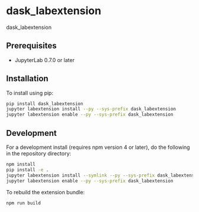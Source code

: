 # dask_labextension

dask_labextension


## Prerequisites

* JupyterLab 0.7.0 or later

## Installation

To install using pip:

```bash
pip install dask_labextension
jupyter labextension install --py --sys-prefix dask_labextension
jupyter labextension enable --py --sys-prefix dask_labextension
```

## Development

For a development install (requires npm version 4 or later), do the following in the repository directory:

```bash
npm install
pip install -e .
jupyter labextension install --symlink --py --sys-prefix dask_labextension
jupyter labextension enable --py --sys-prefix dask_labextension
```

To rebuild the extension bundle:

```bash
npm run build
```

